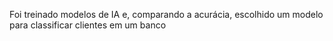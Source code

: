 Foi treinado modelos de IA e, comparando a acurácia, escolhido um modelo para classificar clientes em um banco
